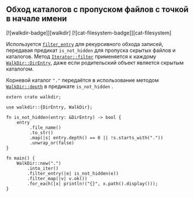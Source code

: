## Обход каталогов с пропуском файлов с точкой в начале имени

[![walkdir-badge]][walkdir] [![cat-filesystem-badge]][cat-filesystem]

Используется [`filter_entry`](https://docs.rs/walkdir/*/walkdir/struct.IntoIter.html#method.filter_entry) для рекурсивного обхода записей, передавая предикат `is_not_hidden` для пропуска скрытых файлов и каталогов. Метод [`Iterator::filter`] применяется к каждому [`WalkDir::DirEntry`](https://docs.rs/walkdir/*/walkdir/struct.DirEntry.html), даже если родительский объект является скрытым каталогом.

Корневой каталог `"."` передаётся в использование методом [`WalkDir::depth`](https://docs.rs/walkdir/*/walkdir/struct.DirEntry.html#method.depth) в предикате `is_not_hidden` .

```rust,no_run
extern crate walkdir;

use walkdir::{DirEntry, WalkDir};

fn is_not_hidden(entry: &DirEntry) -> bool {
    entry
         .file_name()
         .to_str()
         .map(|s| entry.depth() == 0 || !s.starts_with("."))
         .unwrap_or(false)
}

fn main() {
    WalkDir::new(".")
        .into_iter()
        .filter_entry(|e| is_not_hidden(e))
        .filter_map(|v| v.ok())
        .for_each(|x| println!("{}", x.path().display()));
}
```


[`Iterator::filter`]: https://docs.rs/walkdir/*/walkdir/struct.IntoIter.html#method.filter_entry
